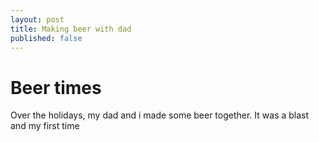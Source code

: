 ```yaml
---
layout: post
title: Making beer with dad
published: false
---
```


# Beer times

Over the holidays, my dad and i made some beer together. It was a blast and my first time
